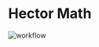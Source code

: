 # Hector Math
![workflow](https://github.com/tu-darmstadt-ros-pkg/hector_math/actions/workflows/ci.yml/badge.svg)
